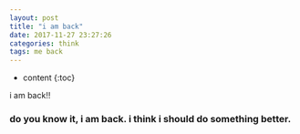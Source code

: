 ```yaml
---
layout: post
title: "i am back"
date: 2017-11-27 23:27:26
categories: think
tags: me back
---
```


* content
{:toc}


i am back!!




### do you know it, i am back. i think i should do something better.